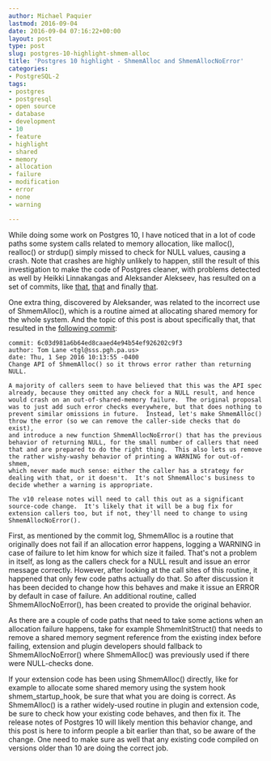 ```yaml
---
author: Michael Paquier
lastmod: 2016-09-04
date: 2016-09-04 07:16:22+00:00
layout: post
type: post
slug: postgres-10-highlight-shmem-alloc
title: 'Postgres 10 highlight - ShmemAlloc and ShmemAllocNoError'
categories:
- PostgreSQL-2
tags:
- postgres
- postgresql
- open source
- database
- development
- 10
- feature
- highlight
- shared
- memory
- allocation
- failure
- modification
- error
- none
- warning

---
```


While doing some work on Postgres 10, I have noticed that in a lot of code
paths some system calls related to memory allocation, like malloc(), realloc()
or strdup() simply missed to check for NULL values, causing a crash. Note that
crashes are highly unlikely to happen, still the result of this investigation
to make the code of Postgres cleaner, with problems detected as well by Heikki
Linnakangas and Aleksander Alekseev, has resulted on a set of commits, like
[that](http://git.postgresql.org/pg/commitdiff/d062245b5bd591edf6f78bab8d6b8bb3ff69c7a6),
[that](http://git.postgresql.org/pg/commitdiff/6f7c0ea32f808a7dad3ec07db7e5fdf6514d2af0)
and finally
[that](http://git.postgresql.org/pg/commitdiff/052cc223d5ce1b727f62afff75797c88d82f880b).

One extra thing, discovered by Aleksander, was related to the incorrect use of
ShmemAlloc(), which is a routine aimed at allocating shared memory for the
whole system. And the topic of this post is about specifically that, that
resulted in the
[following commit](http://git.postgresql.org/pg/commitdiff/6c03d981a6b64ed8caaed4e94b54ef926202c9f3):

    commit: 6c03d981a6b64ed8caaed4e94b54ef926202c9f3
    author: Tom Lane <tgl@sss.pgh.pa.us>
    date: Thu, 1 Sep 2016 10:13:55 -0400
    Change API of ShmemAlloc() so it throws error rather than returning NULL.

    A majority of callers seem to have believed that this was the API spec
    already, because they omitted any check for a NULL result, and hence
    would crash on an out-of-shared-memory failure.  The original proposal
    was to just add such error checks everywhere, but that does nothing to
    prevent similar omissions in future.  Instead, let's make ShmemAlloc()
    throw the error (so we can remove the caller-side checks that do exist),
    and introduce a new function ShmemAllocNoError() that has the previous
    behavior of returning NULL, for the small number of callers that need
    that and are prepared to do the right thing.  This also lets us remove
    the rather wishy-washy behavior of printing a WARNING for out-of-shmem,
    which never made much sense: either the caller has a strategy for
    dealing with that, or it doesn't.  It's not ShmemAlloc's business to
    decide whether a warning is appropriate.

    The v10 release notes will need to call this out as a significant
    source-code change.  It's likely that it will be a bug fix for
    extension callers too, but if not, they'll need to change to using
    ShmemAllocNoError().

First, as mentioned by the commit log, ShmemAlloc is a routine that originally
does not fail if an allocation error happens, logging a WARNING in case of
failure to let him know for which size it failed. That's not a problem in
itself, as long as the callers check for a NULL result and issue an error
message correctly. However, after looking at the call sites of this routine,
it happened that only few code paths actually do that. So after discussion
it has been decided to change how this behaves and make it issue an ERROR
by default in case of failure. An additional routine, called
ShmemAllocNoError(), has been created to provide the original behavior.

As there are a couple of code paths that need to take some actions when
an allocation failure happens, take for example ShmemInitStruct() that
needs to remove a shared memory segment reference from the existing index
before failing, extension and plugin developers should fallback to
ShmemAllocNoError() where ShmemAlloc() was previously used if there were
NULL-checks done.

If your extension code has been using ShmemAlloc() directly, like for example
to allocate some shared memory using the system hook shmem\_startup\_hook, be
sure that what you are doing is correct. As ShmemAlloc() is a rather
widely-used routine in plugin and extension code, be sure to check how your
existing code behaves, and then fix it. The release notes of Postgres 10 will
likely mention this behavior change, and this post is here to inform people a
bit earlier than that, so be aware of the change. One need to make sure as
well that any existing code compiled on versions older than 10 are doing the
correct job.
